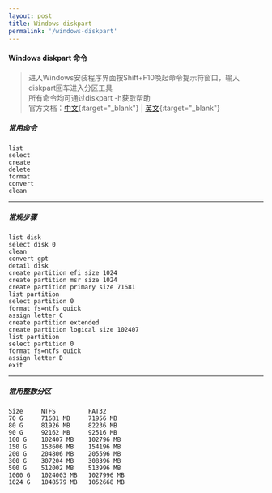 ```yaml
---
layout: post
title: Windows diskpart
permalink: '/windows-diskpart'
---
```


#### Windows diskpart 命令

> 进入Windows安装程序界面按Shift+F10唤起命令提示符窗口，输入diskpart回车进入分区工具  
> 所有命令均可通过diskpart -h获取帮助  
> 官方文档：[中文](https://docs.microsoft.com/zh-cn/windows-server/administration/windows-commands/diskpart){:target="_blank"} | 
           [英文](https://docs.microsoft.com/en-us/windows-server/administration/windows-commands/diskpart){:target="_blank"}

##### 常用命令
~~~~
list
select
create
delete
format
convert
clean
~~~~

---

##### 常规步骤
```
list disk
select disk 0
clean
convert gpt
detail disk
create partition efi size 1024
create partition msr size 1024
create partition primary size 71681
list partition
select partition 0
format fs=ntfs quick
assign letter C
create partition extended
create partition logical size 102407
list partition
select partition 0
format fs=ntfs quick
assign letter D
exit
```

---

##### 常用整数分区
~~~
Size     NTFS         FAT32
70 G     71681 MB     71956 MB
80 G     81926 MB     82236 MB
90 G     92162 MB     92516 MB
100 G    102407 MB    102796 MB
150 G    153606 MB    154196 MB
200 G    204806 MB    205596 MB
300 G    307204 MB    308396 MB
500 G    512002 MB    513996 MB
1000 G   1024003 MB   1027996 MB
1024 G   1048579 MB   1052668 MB
~~~
